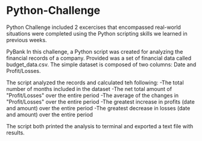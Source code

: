 # Python-Challenge

Python Challenge included 2 excercises that encompassed real-world situations were completed using the Python scripting skills
we learned in previous weeks.

PyBank
In this challenge, a Python script was created for analyzing the financial records of a company. 
Provided was a set of financial data called budget_data.csv. The simple dataset is composed of two columns: Date and Profit/Losses.

The script analyzed the records and calculated teh following:
-The total number of months included in the dataset
-The net total amount of "Profit/Losses" over the entire period
-The average of the changes in "Profit/Losses" over the entire period
-The greatest increase in profits (date and amount) over the entire period
-The greatest decrease in losses (date and amount) over the entire period

The script both printed the analysis to terminal and exported a text file with results.

